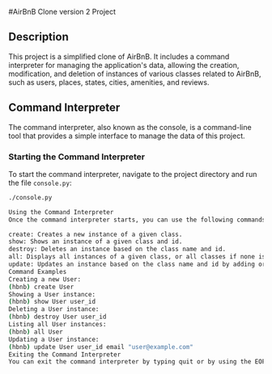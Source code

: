 #AirBnB Clone version 2  Project

## Description

This project is a simplified clone of AirBnB. It includes a command interpreter for managing the application's data, allowing the creation, modification, and deletion of instances of various classes related to AirBnB, such as users, places, states, cities, amenities, and reviews.

## Command Interpreter

The command interpreter, also known as the console, is a command-line tool that provides a simple interface to manage the data of this project.

### Starting the Command Interpreter

To start the command interpreter, navigate to the project directory and run the file `console.py`:

```bash
./console.py

Using the Command Interpreter
Once the command interpreter starts, you can use the following commands:

create: Creates a new instance of a given class.
show: Shows an instance of a given class and id.
destroy: Deletes an instance based on the class name and id.
all: Displays all instances of a given class, or all classes if none is specified.
update: Updates an instance based on the class name and id by adding or updating an attribute.
Command Examples
Creating a new User:
(hbnb) create User
Showing a User instance:
(hbnb) show User user_id
Deleting a User instance:
(hbnb) destroy User user_id
Listing all User instances:
(hbnb) all User
Updating a User instance:
(hbnb) update User user_id email "user@example.com"
Exiting the Command Interpreter
You can exit the command interpreter by typing quit or by using the EOF signal (Ctrl-D).
